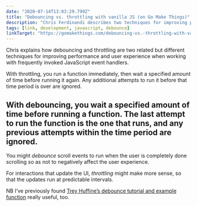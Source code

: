 ```yaml
---
date: "2020-07-14T13:03:29.799Z"
title: "Debouncing vs. throttling with vanilla JS (on Go Make Things)"
description: "Chris Ferdinandi describes two techniques for improving performance when working with frequently invoked JavaScript event handlers"
tags: [link, development, javascript, debounce]
linkTarget: "https://gomakethings.com/debouncing-vs.-throttling-with-vanilla-js/"
---
```

Chris explains how debouncing and throttling are two related but different techniques for improving performance and user experience when working with frequently invoked JavaScript event handlers.

With throttling, you run a function immediately, then wait a specified amount of time before running it again. Any additional attempts to run it before that time period is over are ignored.

With debouncing, you wait a specified amount of time before running a function. The last attempt to run the function is the one that runs, and any previous attempts within the time period are ignored.
---

You might _debounce_ scroll events to run when the user is completely done scrolling so as not to negatively affect the user experience. 

For interactions that update the UI, _throttling_ might make more sense, so that the updates run at predictable intervals.

NB I’ve previously found [Trey Huffine’s debounce tutorial and example function](https://levelup.gitconnected.com/debounce-in-javascript-improve-your-applications-performance-5b01855e086) really useful, too.
